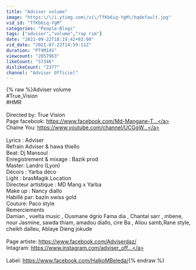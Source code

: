 ```yaml
---
title: "Adviser volume"
image: "https:\/\/i.ytimg.com\/vi\/TfKb6iq-YgM\/hqdefault.jpg"
vid_id: "TfKb6iq-YgM"
categories: "People-Blogs"
tags: ["adviser","volume","rap rim"]
date: "2021-09-22T18:19:42+03:00"
vid_date: "2021-07-22T14:59:11Z"
duration: "PT4M14S"
viewcount: "2857963"
likeCount: "57346"
dislikeCount: "2377"
channel: "Adviser Officiel"
---
```

{% raw %}Adviser volume<br />#True_Vision <br />#HMR<br /><br />Directed by: True Vision<br />Page facebook: <a rel="nofollow" target="blank" href="https://www.facebook.com/Md-Mangane-T...">https://www.facebook.com/Md-Mangane-T...</a><br />Chaine You: <a rel="nofollow" target="blank" href="https://www.youtube.com/channel/UCGgW...">https://www.youtube.com/channel/UCGgW...</a><br /><br />Lyrics : Adviser <br />Refrain Adviser &amp; hawa  thiello <br />Beat: Dj Mansoul <br />Enregistrement &amp; mixage : Bazik prod <br />Master: Landro (Lyon)<br />Décors : Yarba déco <br />Light : brasMagik.Location <br />Directeur artistique : MD Mang x Yarba<br />Make up : Nancy diallo <br />Habillé par: bazin swiss gold<br />Couture: Paco style <br />Remerciements <br />Damian , vuelta music , Ousmane dgrio Fama dia , Chantal sarr , mbene, nour Jasmine, sawda thiam, amadou diallo, cire Ba , Aliou samb,Rane style, cheikh dalleu, Ablaye Dieng jokude<br /><br />Page artiste: <a rel="nofollow" target="blank" href="https://www.facebook.com/Adviserdaz/">https://www.facebook.com/Adviserdaz/</a><br />Intagram:  <a rel="nofollow" target="blank" href="https://www.instagram.com/adviser_off...">https://www.instagram.com/adviser_off...</a><br /><br />Label: <a rel="nofollow" target="blank" href="https://www.facebook.com/HalkoMBeleda/">https://www.facebook.com/HalkoMBeleda/</a>{% endraw %}
